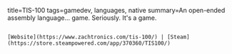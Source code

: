 title=TIS-100
tags=gamedev, languages, native
summary=An open-ended assembly language... game. Seriously. It's a game. 
~~~~~~

[Website](https://www.zachtronics.com/tis-100/) | [Steam](https://store.steampowered.com/app/370360/TIS100/)


